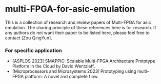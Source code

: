 # multi-FPGA-for-asic-emulation
This is a collection of research and review papers of Multi-FPGA for asic emulation. The sharing principle of these references here is for research. If any authors do not want their paper to be listed here, please feel free to contact [Zou QingYun].

### For specific application
* [ASPLOS 2023] SMAPPIC: Scalable Multi-FPGA Architecture Prototype Platform in the Cloud by David Wentzlaff.
* [Microprocessors and Microsystems 2023] Prototyping using multi-FPGA platform: A novel and complete flow.

